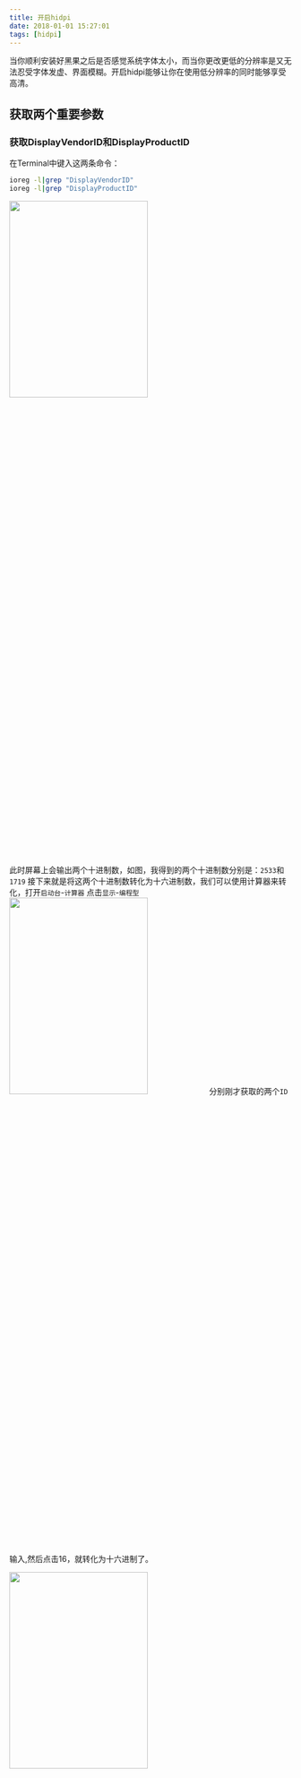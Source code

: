 ```yaml
---
title: 开启hidpi
date: 2018-01-01 15:27:01
tags: [hidpi]
---
```

当你顺利安装好黑果之后是否感觉系统字体太小，而当你更改更低的分辨率是又无法忍受字体发虚、界面模糊。开启hidpi能够让你在使用低分辨率的同时能够享受高清。
<!--more-->
## 获取两个重要参数
### 获取DisplayVendorID和DisplayProductID
在Terminal中键入这两条命令：   

```bash
ioreg -l|grep "DisplayVendorID"
ioreg -l|grep "DisplayProductID"
```

<img src="http://ozkg680jm.bkt.clouddn.com/%E5%BC%80%E5%90%AFHidpi-2.png" width=70% height=30%>


此时屏幕上会输出两个十进制数，如图，我得到的两个十进制数分别是：` 2533 `和` 1719 `
接下来就是将这两个十进制数转化为十六进制数，我们可以使用计算器来转化，打开` 启动台 `-` 计算器 `
点击` 显示 `-` 编程型 `    
<img src="http://ozkg680jm.bkt.clouddn.com/%E5%BC%80%E5%90%AFHidpi-1.png" width=70% height=30%>
分别刚才获取的两个` ID `输入,然后点击16，就转化为十六进制了。  

<img src="http://ozkg680jm.bkt.clouddn.com/%E5%BC%80%E5%90%AFHidpi-3.png" width=70% height=30%>   
<img src="http://ozkg680jm.bkt.clouddn.com/%E5%BC%80%E5%90%AFHidpi-4.png" width=70% height=30%>   
记住这两个16进制数。接下来需要用到。

## 生成配置显示器文件
在` Terminal `中键入以下命令：   
```bash
cd ~/Desktop
mkdir DisplayVendorID-xxxx    //其中“xxxx”是DisplayVendorID的16进制值小写
cd DisplayVendorID-xxxx        //进入DisplayVendorID-xxxx目录
touch DisplayProductID-xxxx     //其中“xxxx”是DisplayProductID的16进制值小写
open .                          //Finder中打开
```

### 添加分辨率 

在线生成配置文件，添加分辨率，[在线网址](https://comsysto.github.io/Display-Override-PropertyList-File-Parser-and-Generator-with-HiDPI-Support-For-Scaled-Resolutions/)

<img src="http://ozkg680jm.bkt.clouddn.com/%E5%BC%80%E5%90%AFHidpi-5.png" width=70% height=30%>   

在右边填写配置信息，左边会生成相应的代码。   

 
- ` DisplayProductName `:可随意填写
- ` DisplayProductID `:之前获取的DisplayProductID的16进制数
- ` DisplayVendorID `:之前获取的DisplayVendorID的16进制数
- ` Scale Resolutions `:所有添加的分辨率
- ` hidpi `:勾选即开启该分辨率的hidpi


添加完毕后，复制左边的代码，编辑之前创建的没有后缀名的` DisplayProductID-xxxx `的文件（用文本编辑器打开即可）粘贴复制的代码保存，显示器的配置文件就配置好了，接下来只需要将这个文件夹` DisplayVendorID-xxxx `复制到` /System/Library/Displays/Contents/Resources/Overrides/ `下面（需要输入管理员密码）。     


### 打开hidpi
在` Terminal `中键入以下命令开启Hidpi   
```bash
sudo defaults write /Library/Preferences/com.apple.windowserver.plist DisplayResolutionEnabled -bool true
```
## 使用RDM切换   
github项目地址 [RDM](https://github.com/avibrazil/RDM)  
下载安装后，重启系统打开RDM就可以在状态栏切换分辨率了。

